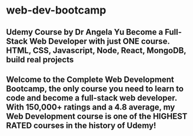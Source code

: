 # web-dev-bootcamp
Udemy Course by Dr Angela Yu Become a Full-Stack Web Developer with just ONE course. HTML, CSS, Javascript, Node, React, MongoDB, build real projects
-----
Welcome to the Complete Web Development Bootcamp, the only course you need to learn to code and become a full-stack web developer. With 150,000+ ratings and a 4.8 average, my Web Development course is one of the HIGHEST RATED courses in the history of Udemy! 
-----
